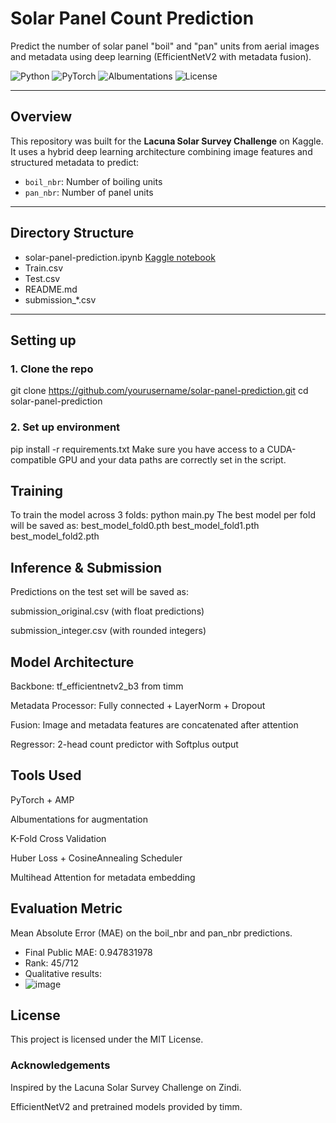 # Solar Panel Count Prediction

Predict the number of solar panel "boil" and "pan" units from aerial images and metadata using deep learning (EfficientNetV2 with metadata fusion).

![Python](https://img.shields.io/badge/Python-3.10-blue)
![PyTorch](https://img.shields.io/badge/PyTorch-2.0-orange)
![Albumentations](https://img.shields.io/badge/Augmentation-Albumentations-green)
![License](https://img.shields.io/badge/License-MIT-lightgrey)

---

## Overview

This repository was built for the **Lacuna Solar Survey Challenge** on Kaggle. It uses a hybrid deep learning architecture combining image features and structured metadata to predict:

- `boil_nbr`: Number of boiling units
- `pan_nbr`: Number of panel units

---

## Directory Structure

  - solar-panel-prediction.ipynb [Kaggle notebook](https://www.kaggle.com/bishtprachi/efficientnetv2-lacuna-solar-panel/)
  - Train.csv
  - Test.csv
  - README.md
  - submission_*.csv
  
---

## Setting up

### 1. Clone the repo

  git clone https://github.com/yourusername/solar-panel-prediction.git
  cd solar-panel-prediction

### 2. Set up environment
  pip install -r requirements.txt
  Make sure you have access to a CUDA-compatible GPU and your data paths are correctly set in the script.

## Training
  To train the model across 3 folds:
  python main.py
  The best model per fold will be saved as:
  best_model_fold0.pth
  best_model_fold1.pth
  best_model_fold2.pth

## Inference & Submission
  Predictions on the test set will be saved as:
  
  submission_original.csv (with float predictions)
  
  submission_integer.csv (with rounded integers)

## Model Architecture
  Backbone: tf_efficientnetv2_b3 from timm
  
  Metadata Processor: Fully connected + LayerNorm + Dropout
  
  Fusion: Image and metadata features are concatenated after attention
  
  Regressor: 2-head count predictor with Softplus output

## Tools Used
  PyTorch + AMP
  
  Albumentations for augmentation
  
  K-Fold Cross Validation
  
  Huber Loss + CosineAnnealing Scheduler
  
  Multihead Attention for metadata embedding

## Evaluation Metric
  Mean Absolute Error (MAE) on the boil_nbr and pan_nbr predictions.
  - Final Public MAE: 0.947831978
  - Rank: 45/712
  - Qualitative results:
  - ![image](https://github.com/user-attachments/assets/689e522a-72ad-4eef-92a6-cdc9f2cb4134)

    

## License
  This project is licensed under the MIT License.

### Acknowledgements
  Inspired by the Lacuna Solar Survey Challenge on Zindi.
  
  EfficientNetV2 and pretrained models provided by timm.
